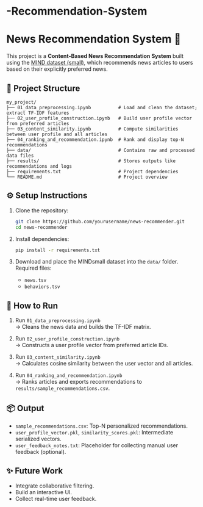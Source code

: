 # -Recommendation-System
 
# News Recommendation System 📰

This project is a **Content-Based News Recommendation System** built using the [MIND dataset (small)](https://msnews.github.io/), which recommends news articles to users based on their explicitly preferred news.

## 📁 Project Structure

```
my_project/
├── 01_data_preprocessing.ipynb          # Load and clean the dataset; extract TF-IDF features
├── 02_user_profile_construction.ipynb   # Build user profile vector from preferred articles
├── 03_content_similarity.ipynb          # Compute similarities between user profile and all articles
├── 04_ranking_and_recommendation.ipynb  # Rank and display top-N recommendations
├── data/                                # Contains raw and processed data files
├── results/                             # Stores outputs like recommendations and logs
├── requirements.txt                     # Project dependencies
└── README.md                            # Project overview
```

## ⚙️ Setup Instructions

1. Clone the repository:
   ```bash
   git clone https://github.com/yourusername/news-recommender.git
   cd news-recommender
   ```

2. Install dependencies:
   ```bash
   pip install -r requirements.txt
   ```

3. Download and place the MINDsmall dataset into the `data/` folder. Required files:
   - `news.tsv`
   - `behaviors.tsv`

## 🚀 How to Run

1. Run `01_data_preprocessing.ipynb`  
   → Cleans the news data and builds the TF-IDF matrix.

2. Run `02_user_profile_construction.ipynb`  
   → Constructs a user profile vector from preferred article IDs.

3. Run `03_content_similarity.ipynb`  
   → Calculates cosine similarity between the user vector and all articles.

4. Run `04_ranking_and_recommendation.ipynb`  
   → Ranks articles and exports recommendations to `results/sample_recommendations.csv`.

## 📦 Output

- `sample_recommendations.csv`: Top-N personalized recommendations.
- `user_profile_vector.pkl`, `similarity_scores.pkl`: Intermediate serialized vectors.
- `user_feedback_notes.txt`: Placeholder for collecting manual user feedback (optional).

## ✨ Future Work

- Integrate collaborative filtering.
- Build an interactive UI.
- Collect real-time user feedback.
